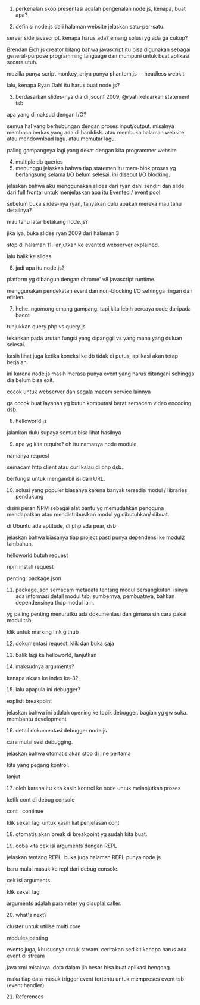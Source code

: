 1. perkenalan
skop presentasi adalah pengenalan node.js, kenapa, buat apa?



2. definisi node.js dari halaman website
jelaskan satu-per-satu.

server side javascript. kenapa harus ada? emang solusi yg ada ga cukup?

Brendan Eich js creator bilang bahwa javascript itu bisa digunakan sebagai general-purpose programming language dan mumpuni untuk buat aplikasi secara utuh.

mozilla punya script monkey,
ariya punya phantom.js -- headless webkit

lalu, kenapa Ryan Dahl itu harus buat node.js?



3. berdasarkan slides-nya dia di jsconf 2009, @ryah keluarkan statement tsb

apa yang dimaksud dengan I/O?

semua hal yang berhubungan dengan proses input/output. misalnya membaca berkas yang ada di harddisk. atau membuka halaman website. atau mendownload lagu. atau memutar lagu.

paling gampangnya lagi yang dekat dengan kita programmer website



4. multiple db queries
5. menunggu
jelaskan bahwa tiap statemen itu mem-blok proses yg berlangsung selama I/O belum selesai. ini disebut I/O blocking.

jelaskan bahwa aku menggunakan slides dari ryan dahl sendiri dan slide dari full frontal untuk menjelaskan apa itu Evented / event pool

sebelum buka slides-nya ryan, tanyakan dulu apakah mereka mau tahu detailnya?

mau tahu latar belakang node.js?

jika iya, buka slides ryan 2009 dari halaman 3

stop di halaman 11. lanjutkan ke evented webserver explained.

lalu balik ke slides



6. jadi apa itu node.js?

platform yg dibangun dengan chrome' v8 javascript runtime.

menggunakan pendekatan event dan non-blocking I/O sehingga ringan dan efisien.



7. hehe. ngomong emang gampang. tapi kita lebih percaya code daripada bacot

tunjukkan query.php vs query.js

tekankan pada urutan fungsi yang dipanggil vs yang mana yang duluan selesai.

kasih lihat juga ketika koneksi ke db tidak di putus, aplikasi akan tetap berjalan.

ini karena node.js masih merasa punya event yang harus ditangani sehingga dia belum bisa exit.

cocok untuk webserver dan segala macam service lainnya

ga cocok buat layanan yg butuh komputasi berat semacem video encoding dsb.



8. helloworld.js

jalankan dulu supaya semua bisa lihat hasilnya



9. apa yg kita require? oh itu namanya node module

namanya request

semacam http client atau curl kalau di php dsb.

berfungsi untuk mengambil isi dari URL.



10. solusi yang populer biasanya karena banyak tersedia modul / libraries pendukung

disini peran NPM sebagai alat bantu yg memudahkan pengguna mendapatkan atau mendistribusikan modul yg dibutuhkan/ dibuat.

di Ubuntu ada aptitude, di php ada pear, dsb

jelaskan bahwa biasanya tiap project pasti punya dependensi ke modul2 tambahan.

helloworld butuh request

npm install request

penting: package.json



11. package.json semacam metadata tentang modul bersangkutan. isinya ada informasi detail modul tsb, sumbernya, pembuatnya, bahkan dependensinya thdp modul lain.

yg paling penting menurutku ada dokumentasi dan gimana sih cara pakai modul tsb.

klik untuk marking link github



12. dokumentasi request. klik dan buka saja



13. balik lagi ke helloworld, lanjutkan



14. maksudnya arguments?

kenapa akses ke index ke-3?



15. lalu apapula ini debugger?

explisit breakpoint

jelaskan bahwa ini adalah opening ke topik debugger. bagian yg gw suka. membantu development



16. detail dokumentasi debugger node.js

cara mulai sesi debugging.

jelaskan bahwa otomatis akan stop di line pertama

kita yang pegang kontrol.

lanjut



17. oleh karena itu kita kasih kontrol ke node untuk melanjutkan proses

ketik cont di debug console

cont : continue

klik sekali lagi untuk kasih liat penjelasan cont



18. otomatis akan break di breakpoint yg sudah kita buat.



19. coba kita cek isi arguments dengan REPL

jelaskan tentang REPL. buka juga halaman REPL punya node.js

baru mulai masuk ke repl dari debug console.

cek isi arguments

klik sekali lagi

arguments adalah parameter yg disuplai caller.



20. what's next?

cluster untuk utilise multi core

modules penting

events juga, khususnya untuk stream. ceritakan sedikit kenapa harus ada event di stream

java xml misalnya. data dalam jlh besar bisa buat aplikasi bengong.

maka tiap data masuk trigger event tertentu untuk memproses event tsb (event handler)



21. References
